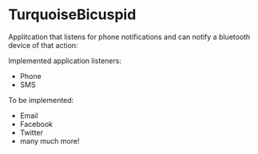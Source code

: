 TurquoiseBicuspid
=================

Applitcation that listens for phone notifications and can notify a bluetooth device of that action:

Implemented application listeners:

* Phone
* SMS

To be implemented:

* Email
* Facebook
* Twitter
* many much more!
